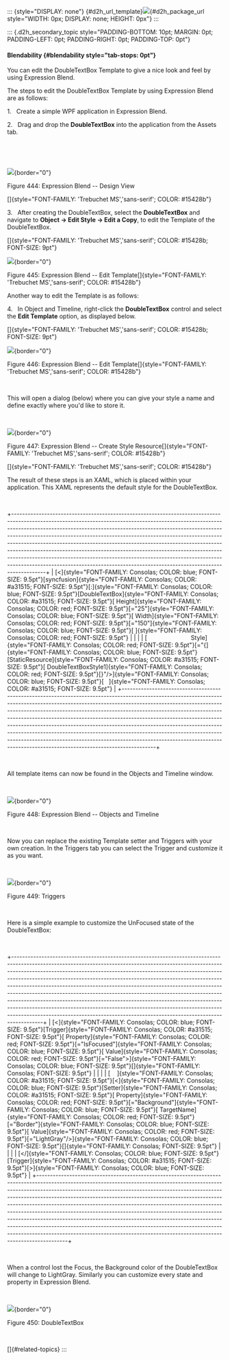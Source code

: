 ::: {style="DISPLAY: none"}
[](ms-xhelp:///?Id=d2h_url_template){#d2h_url_template}![](!package_url!){#d2h_package_url style="WIDTH: 0px; DISPLAY: none; HEIGHT: 0px"}
:::

::: {.d2h_secondary_topic style="PADDING-BOTTOM: 10pt; MARGIN: 0pt; PADDING-LEFT: 0pt; PADDING-RIGHT: 0pt; PADDING-TOP: 0pt"}
#### Blendability {#blendability style="tab-stops: 0pt"}

You can edit the DoubleTextBox Template to give a nice look and feel by using Expression Blend.

The steps to edit the DoubleTextBox Template by using Expression Blend are as follows:

1.   Create a simple WPF application in Expression Blend.

2.   Drag and drop the **DoubleTextBox** into the application from the Assets tab.

 

 

![](ImagesExt/image30_407.png){border="0"}

Figure 444: Expression Blend -- Design View

[]{style="FONT-FAMILY: 'Trebuchet MS','sans-serif'; COLOR: #15428b"} 

3.   After creating the DoubleTextBox, select the **DoubleTextBox** and navigate to **Object -\> Edit Style -\> Edit a Copy**, to edit the Template of the DoubleTextBox.

[]{style="FONT-FAMILY: 'Trebuchet MS','sans-serif'; COLOR: #15428b; FONT-SIZE: 9pt"} 

![](ImagesExt/image30_408.png){border="0"}

Figure 445: Expression Blend -- Edit Template[]{style="FONT-FAMILY: 'Trebuchet MS','sans-serif'; COLOR: #15428b"}

Another way to edit the Template is as follows:

4.   In Object and Timeline, right-click the **DoubleTextBox** control and select the **Edit Template** option, as displayed below.

[]{style="FONT-FAMILY: 'Trebuchet MS','sans-serif'; COLOR: #15428b; FONT-SIZE: 9pt"} 

![](ImagesExt/image30_409.png){border="0"}

Figure 446: Expression Blend -- Edit Template[]{style="FONT-FAMILY: 'Trebuchet MS','sans-serif'; COLOR: #15428b"}

 

This will open a dialog (below) where you can give your style a name and define exactly where you'd like to store it.

 

![](ImagesExt/image30_410.png){border="0"}

Figure 447: Expression Blend -- Create Style Resource[]{style="FONT-FAMILY: 'Trebuchet MS','sans-serif'; COLOR: #15428b"}

[]{style="FONT-FAMILY: 'Trebuchet MS','sans-serif'; COLOR: #15428b"} 

The result of these steps is an XAML, which is placed within your application. This XAML represents the default style for the DoubleTextBox.

 

+------------------------------------------------------------------------------------------------------------------------------------------------------------------------------------------------------------------------------------------------------------------------------------------------------------------------------------------------------------------------------------------------------------------------------------------------------------------------------------------------------------------------------------------------------------------------------------------------------------------------------------------------------------+
| [\<]{style="FONT-FAMILY: Consolas; COLOR: blue; FONT-SIZE: 9.5pt"}[syncfusion]{style="FONT-FAMILY: Consolas; COLOR: #a31515; FONT-SIZE: 9.5pt"}[:]{style="FONT-FAMILY: Consolas; COLOR: blue; FONT-SIZE: 9.5pt"}[DoubleTextBox]{style="FONT-FAMILY: Consolas; COLOR: #a31515; FONT-SIZE: 9.5pt"}[ Height]{style="FONT-FAMILY: Consolas; COLOR: red; FONT-SIZE: 9.5pt"}[=\"25\"]{style="FONT-FAMILY: Consolas; COLOR: blue; FONT-SIZE: 9.5pt"}[ Width]{style="FONT-FAMILY: Consolas; COLOR: red; FONT-SIZE: 9.5pt"}[=\"150\"]{style="FONT-FAMILY: Consolas; COLOR: blue; FONT-SIZE: 9.5pt"}[ ]{style="FONT-FAMILY: Consolas; COLOR: red; FONT-SIZE: 9.5pt"} |
|                                                                                                                                                                                                                                                                                                                                                                                                                                                                                                                                                                                                                                                            |
| [                          Style]{style="FONT-FAMILY: Consolas; COLOR: red; FONT-SIZE: 9.5pt"}[=\"{]{style="FONT-FAMILY: Consolas; COLOR: blue; FONT-SIZE: 9.5pt"}[StaticResource]{style="FONT-FAMILY: Consolas; COLOR: #a31515; FONT-SIZE: 9.5pt"}[ DoubleTextBoxStyle1]{style="FONT-FAMILY: Consolas; COLOR: red; FONT-SIZE: 9.5pt"}[}\"/\>]{style="FONT-FAMILY: Consolas; COLOR: blue; FONT-SIZE: 9.5pt"}[   ]{style="FONT-FAMILY: Consolas; COLOR: #a31515; FONT-SIZE: 9.5pt"}                                                                                                                                                                         |
+------------------------------------------------------------------------------------------------------------------------------------------------------------------------------------------------------------------------------------------------------------------------------------------------------------------------------------------------------------------------------------------------------------------------------------------------------------------------------------------------------------------------------------------------------------------------------------------------------------------------------------------------------------+

 

All template items can now be found in the Objects and Timeline window.

 

![](ImagesExt/image30_411.png){border="0"}

Figure 448: Expression Blend -- Objects and Timeline

 

Now you can replace the existing Template setter and Triggers with your own creation. In the Triggers tab you can select the Trigger and customize it as you want.

 

![](ImagesExt/image30_248.png){border="0"}

Figure 449: Triggers

 

Here is a simple example to customize the UnFocused state of the DoubleTextBox:

 

+-----------------------------------------------------------------------------------------------------------------------------------------------------------------------------------------------------------------------------------------------------------------------------------------------------------------------------------------------------------------------------------------------------------------------------------------------------------------------------------------------------------------------------------------------------------------------------------------------------------------------------------------------------------------------------------------------------------------------------------------+
| [\<]{style="FONT-FAMILY: Consolas; COLOR: blue; FONT-SIZE: 9.5pt"}[Trigger]{style="FONT-FAMILY: Consolas; COLOR: #a31515; FONT-SIZE: 9.5pt"}[ Property]{style="FONT-FAMILY: Consolas; COLOR: red; FONT-SIZE: 9.5pt"}[=\"IsFocused\"]{style="FONT-FAMILY: Consolas; COLOR: blue; FONT-SIZE: 9.5pt"}[ Value]{style="FONT-FAMILY: Consolas; COLOR: red; FONT-SIZE: 9.5pt"}[=\"False\"\>]{style="FONT-FAMILY: Consolas; COLOR: blue; FONT-SIZE: 9.5pt"}[]{style="FONT-FAMILY: Consolas; FONT-SIZE: 9.5pt"}                                                                                                                                                                                                                                  |
|                                                                                                                                                                                                                                                                                                                                                                                                                                                                                                                                                                                                                                                                                                                                         |
| [    ]{style="FONT-FAMILY: Consolas; COLOR: #a31515; FONT-SIZE: 9.5pt"}[\<]{style="FONT-FAMILY: Consolas; COLOR: blue; FONT-SIZE: 9.5pt"}[Setter]{style="FONT-FAMILY: Consolas; COLOR: #a31515; FONT-SIZE: 9.5pt"}[ Property]{style="FONT-FAMILY: Consolas; COLOR: red; FONT-SIZE: 9.5pt"}[=\"Background\"]{style="FONT-FAMILY: Consolas; COLOR: blue; FONT-SIZE: 9.5pt"}[ TargetName]{style="FONT-FAMILY: Consolas; COLOR: red; FONT-SIZE: 9.5pt"}[=\"Border\"]{style="FONT-FAMILY: Consolas; COLOR: blue; FONT-SIZE: 9.5pt"}[ Value]{style="FONT-FAMILY: Consolas; COLOR: red; FONT-SIZE: 9.5pt"}[=\"LightGray\"/\>]{style="FONT-FAMILY: Consolas; COLOR: blue; FONT-SIZE: 9.5pt"}[]{style="FONT-FAMILY: Consolas; FONT-SIZE: 9.5pt"} |
|                                                                                                                                                                                                                                                                                                                                                                                                                                                                                                                                                                                                                                                                                                                                         |
| [\</]{style="FONT-FAMILY: Consolas; COLOR: blue; FONT-SIZE: 9.5pt"}[Trigger]{style="FONT-FAMILY: Consolas; COLOR: #a31515; FONT-SIZE: 9.5pt"}[\>]{style="FONT-FAMILY: Consolas; COLOR: blue; FONT-SIZE: 9.5pt"}                                                                                                                                                                                                                                                                                                                                                                                                                                                                                                                         |
+-----------------------------------------------------------------------------------------------------------------------------------------------------------------------------------------------------------------------------------------------------------------------------------------------------------------------------------------------------------------------------------------------------------------------------------------------------------------------------------------------------------------------------------------------------------------------------------------------------------------------------------------------------------------------------------------------------------------------------------------+

 

When a control lost the Focus, the Background color of the DoubleTextBox will change to LightGray. Similarly you can customize every state and property in Expression Blend.

 

![](ImagesExt/image30_412.png){border="0"}

Figure 450: DoubleTextBox

 

[]{#related-topics}
:::
